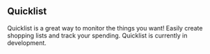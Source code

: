 ## Quicklist

Quicklist is a great way to monitor the things you want! Easily create shopping lists and track your spending. Quicklist is currently in development.
